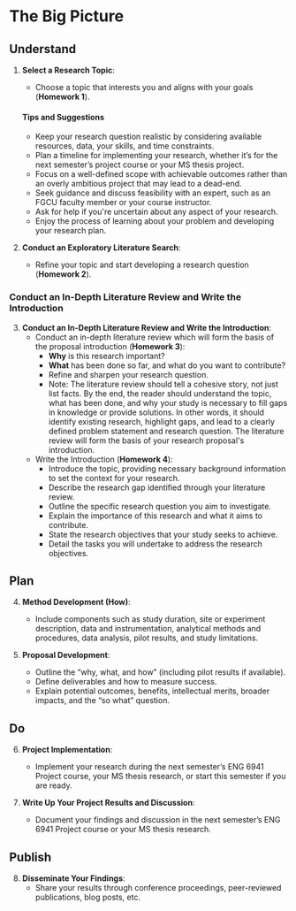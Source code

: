 # The Big Picture

## Understand

1. **Select a Research Topic**:
   - Choose a topic that interests you and aligns with your goals (**Homework 1**).
   
   #### Tips and Suggestions
   - Keep your research question realistic by considering available resources, data, your skills, and time constraints.
   - Plan a timeline for implementing your research, whether it’s for the next semester’s project course or your MS thesis project.
   - Focus on a well-defined scope with achievable outcomes rather than an overly ambitious project that may lead to a dead-end.
   - Seek guidance and discuss feasibility with an expert, such as an FGCU faculty member or your course instructor.
   - Ask for help if you're uncertain about any aspect of your research.
   - Enjoy the process of learning about your problem and developing your research plan.

2. **Conduct an Exploratory Literature Search**:
   - Refine your topic and start developing a research question (**Homework 2**).

### Conduct an In-Depth Literature Review and Write the Introduction

3. **Conduct an In-Depth Literature Review and Write the Introduction**:
   - Conduct an in-depth literature review which will form the basis of the proposal introduction (**Homework 3**):
     - **Why** is this research important?
     - **What** has been done so far, and what do you want to contribute?
     - Refine and sharpen your research question.
     - Note: The literature review should tell a cohesive story, not just list facts. By the end, the reader should understand the topic, what has been done, and why your study is necessary to fill gaps in knowledge or provide solutions. In other words, it should identify existing research, highlight gaps, and lead to a clearly defined problem statement and research question. The literature review will form the basis of your research proposal's introduction.
   - Write the Introduction (**Homework 4**):
      - Introduce the topic, providing necessary background information to set the context for your research.
      - Describe the research gap identified through your literature review.
      - Outline the specific research question you aim to investigate.
      - Explain the importance of this research and what it aims to contribute.
      - State the research objectives that your study seeks to achieve.
      - Detail the tasks you will undertake to address the research objectives.

## Plan

4. **Method Development (How)**:
   - Include components such as study duration, site or experiment description, data and instrumentation, analytical methods and procedures, data analysis, pilot results, and study limitations.

5. **Proposal Development**:
   - Outline the “why, what, and how” (including pilot results if available).
   - Define deliverables and how to measure success.
   - Explain potential outcomes, benefits, intellectual merits, broader impacts, and the “so what” question.

## Do

6. **Project Implementation**:
   - Implement your research during the next semester’s ENG 6941 Project course, your MS thesis research, or start this semester if you are ready.

7. **Write Up Your Project Results and Discussion**:
   - Document your findings and discussion in the next semester’s ENG 6941 Project course or your MS thesis research.

## Publish

8. **Disseminate Your Findings**:
   - Share your results through conference proceedings, peer-reviewed publications, blog posts, etc.
